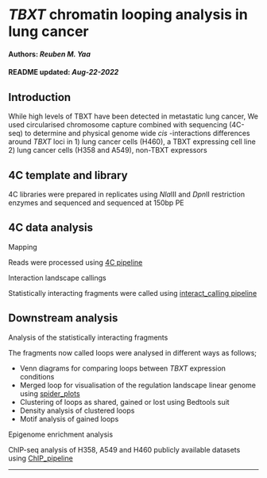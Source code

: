 *TBXT* chromatin looping analysis in lung cancer
================
<h4>
Authors: <i>Reuben M. Yaa</i>
</h4>
<h4>
README updated: <i>Aug-22-2022</i>
</h4>

## Introduction

While high levels of TBXT have been detected in metastatic lung cancer,
We used circularised chromosome capture combined with sequencing
(4C-seq) to determine and physical genome wide *cis* -interactions
differences around *TBXT* loci in 1) lung cancer cells (H460), a TBXT
expressing cell line 2) lung cancer cells (H358 and A549), non-TBXT
expressors

## 4C template and library

4C libraries were prepared in replicates using *Nla*III and *Dpn*II
restriction enzymes and sequenced and sequenced at 150bp PE

## 4C data analysis

Mapping

Reads were processed using [4C
pipeline](https://github.com/mangiruben/TBXT_regulation/blob/main/code/4C_pipeline.pl)

Interaction landscape callings

Statistically interacting fragments were called using [interact\_calling
pipeline](https://github.com/mangiruben/TBXT_regulation/blob/main/code/interact_calling.R)

## Downstream analysis

Analysis of the statistically interacting fragments

The fragments now called loops were analysed in different ways as
follows;

-   Venn diagrams for comparing loops between *TBXT* expression
    conditions
-   Merged loop for visualisation of the regulation landscape linear
    genome using
    [spider\_plots](https://github.com/mangiruben/TBXT_regulation/blob/main/code/spider_plot.R)
-   Clustering of loops as shared, gained or lost using Bedtools suit
-   Density analysis of clustered loops
-   Motif analysis of gained loops

Epigenome enrichment analysis

ChIP-seq analysis of H358, A549 and H460 publicly available datasets
using
[ChIP\_pipeline](https://github.com/mangiruben/TBXT_regulation/blob/main/code/chip_seq_SE.pl)

<hr>
